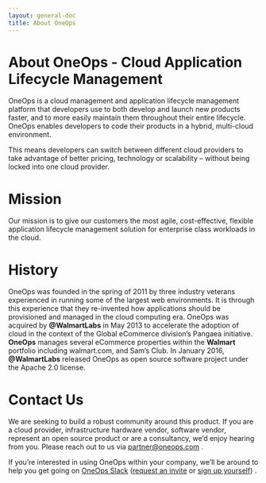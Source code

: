 ```yaml
---
layout: general-doc
title: About OneOps
---
```


# About OneOps - Cloud Application Lifecycle Management

OneOps is a cloud management and application lifecycle management platform that developers use to both develop and
launch new products faster, and to more easily maintain them throughout their entire lifecycle. OneOps enables
developers to code their products in a hybrid, multi-cloud environment.
                   
This means developers can switch between different cloud providers to take advantage of better pricing, technology
or scalability – without being locked into one cloud provider.

# Mission

Our mission is to give our customers the most agile, cost-effective, flexible application lifecycle management
solution for enterprise class workloads in the cloud.


# History

OneOps was founded in the spring of 2011 by three industry veterans experienced in running some of the largest web
environments. It is through this experience that they re-invented how applications should be provisioned and
managed in the cloud computing era. OneOps was acquired by __@WalmartLabs__ in May 2013 to accelerate the adoption
of cloud in the context of the Global eCommerce division’s Pangaea initiative. __OneOps__ manages
several eCommerce properties within the <strong>Walmart</strong> portfolio including walmart.com, and Sam’s
Club. In January 2016, __@WalmartLabs__ released OneOps as open source software project under the
Apache 2.0 license.

# Contact Us

We are seeking to build a robust community around this product. If you are a cloud provider, infrastructure
hardware vendor, software vendor, represent an open source product or are a consultancy, we’d enjoy hearing from
you. Please reach out to us via <a href="mailto:partner@oneops.com"> partner@oneops.com </a>.

If you’re interested in using OneOps within your company, we’ll be around to help you get going on <a href="{{
site.slack_url }}">OneOps Slack</a> (<a href="mailto:slack@oneops.com">request an invite</a> or <a href="{{
site.slack_register }}" target="_blank">sign up yourself</a>) .
